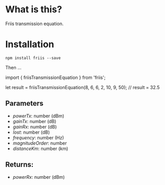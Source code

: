 # What is this?

Friis transmission equation.

# Installation

`npm install friis --save`

Then ...

import { friisTransmissionEquation } from 'friis';

let result = friisTransmissionEquation(8, 6, 6, 2, 10, 9, 50); // result = 32.5

## Parameters

* *powerTx*: number (dBm)
* *gainTx*: number (dB)
* *gainRx*: number (dB)
* *lost*: number (dB)
* *frequency*: number (Hz)
* *magnitudeOrder*: number
* *distanceKm*: number (km)

## Returns:

* *powerRx*: number (dBm)
